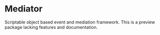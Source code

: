 # Mediator

Scriptable object based event and mediation framework. This is a preview package lacking features and documentation.
